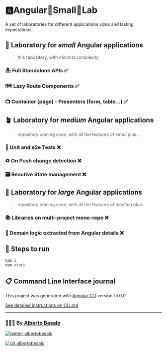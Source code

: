 # 🅰️Angular🌱Small🧫Lab

A set of laboratories for different applications sizes and lasting expectations.

## 🌱 Laboratory for _small_ Angular applications

> this repository, with minimal complexity

### 🏝️ Full Standalone APIs ✅

### 🗺️ Lazy Route Components ✅

### 📺 Container (page) - Presenters (form, table...) ✅

## 🪴 Laboratory for _medium_ Angular applications

> repository coming soon, with all the features of _small_ plus...

### 🧪 Unit and e2e Tests ❌

### ♻️ On Push change detection ❌

### 🗃️ Reactive State management ❌

## 🌳 Laboratory for _large_ Angular applications

> repository coming soon, with all the features of _medium_ plus...

### 📚 Libraries on multi-project mono-repo ❌

### 👔 Domain logic extracted from Angular details ❌

## 🚀 Steps to run

```bash
npm i
npm start
```

## 📋 Command Line Interface journal

This project was generated with [Angular CLI](https://github.com/angular/angular-cli) version 15.0.0.

[See detailed instructions on CLI.md](docs/CLI.md)

---

<footer>
  <h3>🧑🏼‍💻 By <a href="https://albertobasalo.dev" target="blank">Alberto Basalo</a> </h3>
  <p>
    <a href="https://twitter.com/albertobasalo" target="blank">
      <img src="https://img.shields.io/twitter/follow/albertobasalo?logo=twitter&style=for-the-badge" alt="twitter albertobasalo" />
    </a>
  </p>
  <p>
    <a href="https://github.com/albertobasalo" target="blank">
      <img 
        src="https://img.shields.io/github/followers/albertobasalo?logo=github&label=profile albertobasalo&style=for-the-badge" alt="git albertobasalo" />
    </a>
  </p>
</footer>
